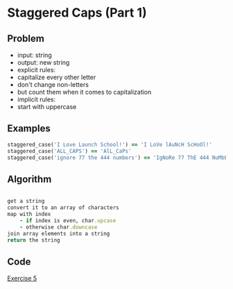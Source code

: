 # Staggered Caps (Part 1)

## Problem

- input: string
- output: new string
- explicit rules:
-   capitalize every other letter
-   don't change non-letters
-   but count them when it comes to capitalization
- implicit rules:
-   start with uppercase

## Examples

```ruby
staggered_case('I Love Launch School!') == 'I LoVe lAuNcH ScHoOl!'
staggered_case('ALL_CAPS') == 'AlL_CaPs'
staggered_case('ignore 77 the 444 numbers') == 'IgNoRe 77 ThE 444 NuMbErS'
```

## Algorithm

```ruby

get a string
convert it to an array of characters
map with index
    - if index is even, char.upcase
    - otherwise char.downcase
join array elements into a string
return the string

```

## Code

[Exercise 5](/exercise_5.rb)